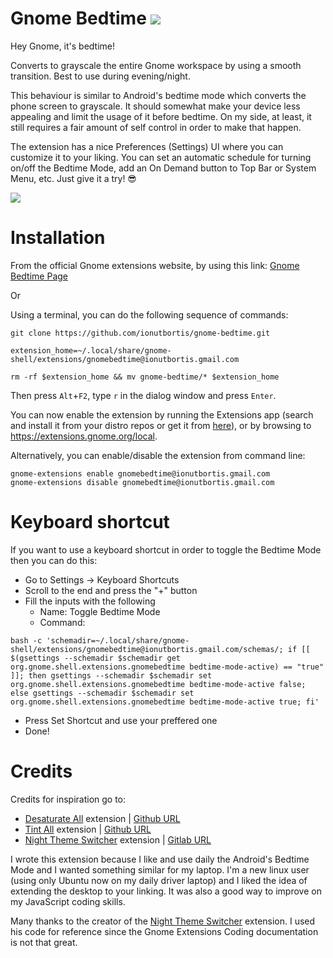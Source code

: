 

# Gnome Bedtime  ![](./extras/images/gnome-bedtime-icon.svg)

Hey Gnome, it's bedtime! 

Converts to grayscale the entire Gnome workspace by using a smooth transition. Best to use during evening/night.

This behaviour is similar to Android's bedtime mode which converts the phone screen to grayscale. It should somewhat make your device less appealing and limit the usage of it before bedtime. On my side, at least, it still requires a fair amount of self control in order to make that happen. 

The extension has a nice Preferences (Settings) UI where you can customize it to your liking. You can set an automatic schedule for turning on/off the Bedtime Mode, add an On Demand button to Top Bar or System Menu, etc. Just give it a try! :sunglasses:

![](./extras/images/screenshot.png)

# Installation

From the official Gnome extensions website, by using this link:
[Gnome Bedtime Page](https://extensions.gnome.org/extension/4012/gnome-bedtime/)

Or

Using a terminal, you can do the following sequence of commands:

```
git clone https://github.com/ionutbortis/gnome-bedtime.git

extension_home=~/.local/share/gnome-shell/extensions/gnomebedtime@ionutbortis.gmail.com

rm -rf $extension_home && mv gnome-bedtime/* $extension_home
```

Then press `Alt`+`F2`, type `r` in the dialog window and press `Enter`.

You can now enable the extension by running the Extensions app (search and install it from your distro repos or get it from [here](https://flathub.org/apps/details/org.gnome.Extensions)), or by
browsing to https://extensions.gnome.org/local.

Alternatively, you can enable/disable the extension from command line:
```
gnome-extensions enable gnomebedtime@ionutbortis.gmail.com
gnome-extensions disable gnomebedtime@ionutbortis.gmail.com
```

# Keyboard shortcut

If you want to use a keyboard shortcut in order to toggle the Bedtime Mode then you can do this:
* Go to Settings -> Keyboard Shortcuts
* Scroll to the end and press the "+" button
* Fill the inputs with the following
  * Name: Toggle Bedtime Mode
  * Command:
```
bash -c 'schemadir=~/.local/share/gnome-shell/extensions/gnomebedtime@ionutbortis.gmail.com/schemas/; if [[ $(gsettings --schemadir $schemadir get org.gnome.shell.extensions.gnomebedtime bedtime-mode-active) == "true" ]]; then gsettings --schemadir $schemadir set org.gnome.shell.extensions.gnomebedtime bedtime-mode-active false; else gsettings --schemadir $schemadir set org.gnome.shell.extensions.gnomebedtime bedtime-mode-active true; fi'
```
  * Press Set Shortcut and use your preffered one
  * Done!


# Credits 

Credits for inspiration go to:
* [Desaturate All](https://extensions.gnome.org/extension/1102/desaturate-all/) extension | [Github URL](https://github.com/laerne/desaturate_all)
* [Tint All](https://extensions.gnome.org/extension/1471/tint-all/) extension | [Github URL](https://github.com/amarovita/tint-all)
* [Night Theme Switcher](https://extensions.gnome.org/extension/2236/night-theme-switcher/) extension | [Gitlab URL](https://gitlab.com/rmnvgr/nightthemeswitcher-gnome-shell-extension/)

I wrote this extension because I like and use daily the Android's Bedtime Mode and I wanted something similar for my laptop. I'm a new linux user (using only Ubuntu now on my daily driver laptop) and I liked the idea of extending the desktop to your linking. It was also a good way to improve on my JavaScript coding skills.

Many thanks to the creator of the [Night Theme Switcher](https://gitlab.com/rmnvgr/nightthemeswitcher-gnome-shell-extension/) extension. I used his code for reference since the Gnome Extensions Coding documentation is not that great.

